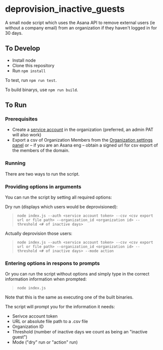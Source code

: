 # deprovision_inactive_guests

A small node script which uses the Asana API to remove external users (ie without a company email) from an organization if they haven't logged in for 30 days.

## To Develop

*   Install node
*   Clone this repository
*   Run `npm install`

To test, run `npm run test`.

To build binarys, use `npm run build`.

## To Run

### Prerequisites

*   Create a [service account](https://asana.com/guide/help/premium/service-accounts) in the organization (preferred, an admin PAT will also work)
*   Export a csv of Organization Members from the [Organization settings panel](https://asana.com/guide/help/premium/admins#gl-console) or – if you are an Asana eng – obtain a signed url for csv export of the members of the domain.

### Running

There are two ways to run the script.

### Providing options in arguments

You can run the script by setting all required options:

Dry run (displays which users would be deprovisioned):

> `node index.js --auth <service account token> --csv <csv export url or file path> --organization_id <organization id> --threshold <# of inactive days>`

Actually deprovision those users:

> `node index.js --auth <service account token> --csv <csv export url or file path> --organization_id <organization id> --threshold <# of inactive days> --mode action`

### Entering options in respons to prompts

Or you can run the script without options and simply type in the correct information information when prompted:

> `node index.js`

Note that this is the same as executing one of the built binaries.

The script will prompt you for the information it needs:

*   Serivce account token
*   URL or absolute file path to a .csv file
*   Organization ID
*   Threshold (number of inactive days we count as being an "inactive guest")
*   Mode ("dry" run or "action" run)
